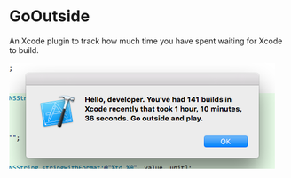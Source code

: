# GoOutside
An Xcode plugin to track how much time you have spent waiting for Xcode to build.

![](https://raw.githubusercontent.com/dbgrandi/GoOutside/master/images/stats.png)
